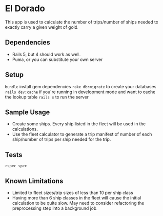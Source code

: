 # El Dorado

This app is used to calculate the number of trips/number of ships needed to exactly carry a given weight of gold. 


## Dependencies

- Rails 5, but 4 should work as well.
- Puma, or you can substitute your own server

## Setup

`bundle` install gem dependencies
`rake db:migrate` to create your databases
`rails dev:cache` if you're running in development mode and want to cache the lookup table
`rails s` to run the server

## Sample Usage

- Create some ships. Every ship listed in the fleet will be used in the calculations. 
- Use the fleet calculator to generate a trip manifest of number of each ship/number of trips per ship needed for the trip.

## Tests

`rspec spec`

## Known Limitations

- Limited to fleet sizes/trip sizes of less than 10 per ship class
- Having more than 6 ship classes in the fleet will cause the initial calculation to be quite slow. May need to consider refactoring the preprocessing step into a background job.

